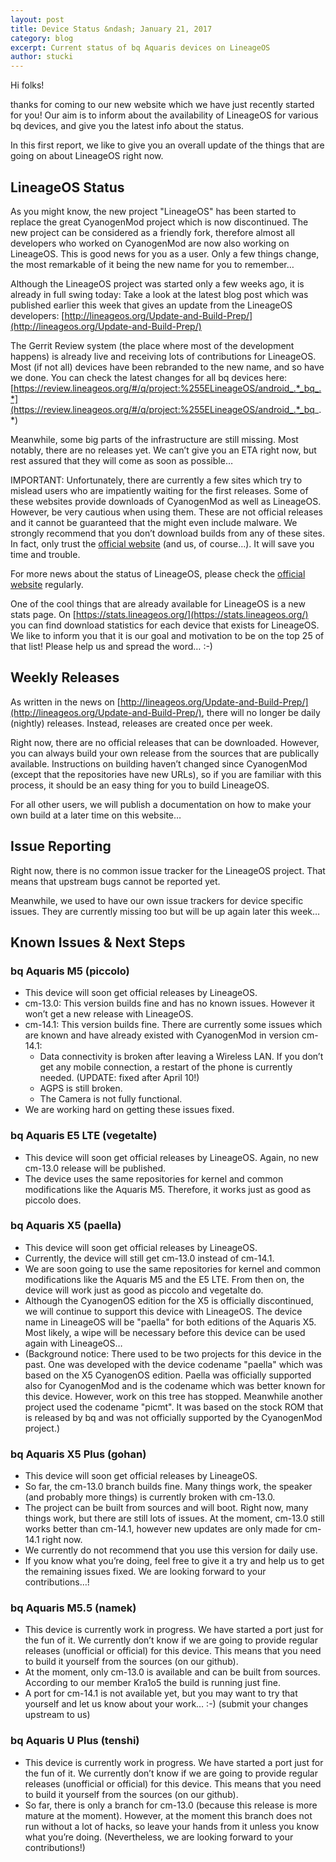 ```yaml
---
layout: post
title: Device Status &ndash; January 21, 2017
category: blog
excerpt: Current status of bq Aquaris devices on LineageOS
author: stucki
---
```


Hi folks! 

thanks for coming to our new website which we have just recently started for you! Our aim is to inform about the availability of LineageOS for various bq devices, and give you the latest info about the status. 

In this first report, we like to give you an overall update of the things that are going on about LineageOS right now. 

LineageOS Status
----------------

As you might know, the new project "LineageOS" has been started to replace the great CyanogenMod project which is now discontinued. The new project can be considered as a friendly fork, therefore almost all developers who worked on CyanogenMod are now also working on LineageOS. This is good news for you as a user. Only a few things change, the most remarkable of it being the new name for you to remember… 

Although the LineageOS project was started only a few weeks ago, it is already in full swing today: Take a look at the latest blog post which was published earlier this week that gives an update from the LineageOS developers: 
[http://lineageos.org/Update-and-Build-Prep/](http://lineageos.org/Update-and-Build-Prep/) 

The Gerrit Review system (the place where most of the development happens) is already live and receiving lots of contributions for LineageOS. Most (if not all) devices have been rebranded to the new name, and so have we done. You can check the latest changes for all bq devices here: [https://review.lineageos.org/#/q/project:%255ELineageOS/android_.*_bq_.*](https://review.lineageos.org/#/q/project:%255ELineageOS/android_.*_bq_.*) 

Meanwhile, some big parts of the infrastructure are still missing. Most notably, there are no releases yet. We can’t give you an ETA right now, but rest assured that they will come as soon as possible… 

IMPORTANT: Unfortunately, there are currently a few sites which try to mislead users who are impatiently waiting for the first releases. Some of these websites provide downloads of CyanogenMod as well as LineageOS. However, be very cautious when using them. These are not official releases and it cannot be guaranteed that the might even include malware. We strongly recommend that you don’t download builds from any of these sites. In fact, only trust the [official website](http://lineageos.org/) (and us, of course…). It will save you time and trouble. 

For more news about the status of LineageOS, please check the [official website](http://lineageos.org/) regularly. 

One of the cool things that are already available for LineageOS is a new stats page. On [https://stats.lineageos.org/](https://stats.lineageos.org/) you can find download statistics for each device that exists for LineageOS. We like to inform you that it is our goal and motivation to be on the top 25 of that list! Please help us and spread the word… :-) 

Weekly Releases
---------------

As written in the news on [http://lineageos.org/Update-and-Build-Prep/](http://lineageos.org/Update-and-Build-Prep/), there will no longer be daily (nightly) releases. Instead, releases are created once per week. 

Right now, there are no official releases that can be downloaded. However, you can always build your own release from the sources that are publically available. Instructions on building haven’t changed since CyanogenMod (except that the repositories have new URLs), so if you are familiar with this process, it should be an easy thing for you to build LineageOS. 

For all other users, we will publish a documentation on how to make your own build at a later time on this website… 

Issue Reporting
---------------

Right now, there is no common issue tracker for the LineageOS project. That means that upstream bugs cannot be reported yet. 

Meanwhile, we used to have our own issue trackers for device specific issues. They are currently missing too but will be up again later this week…

Known Issues & Next Steps
-------------------------

### bq Aquaris M5 (piccolo)

* This device will soon get official releases by LineageOS.
* cm-13.0: This version builds fine and has no known issues. However it won’t get a new release with LineageOS.
* cm-14.1: This version builds fine. There are currently some issues which are known and have already existed with CyanogenMod in version cm-14.1:
  * Data connectivity is broken after leaving a Wireless LAN. If you don’t get any mobile connection, a restart of the phone is currently needed. (UPDATE: fixed after April 10!)
  * AGPS is still broken.
  * The Camera is not fully functional. 
* We are working hard on getting these issues fixed.

### bq Aquaris E5 LTE (vegetalte)

* This device will soon get official releases by LineageOS. Again, no new cm-13.0 release will be published.
* The device uses the same repositories for kernel and common modifications like the Aquaris M5. Therefore, it works just as good as piccolo does.

### bq Aquaris X5 (paella)

* This device will soon get official releases by LineageOS.
* Currently, the device will still get cm-13.0 instead of cm-14.1.
* We are soon going to use the same repositories for kernel and common modifications like the Aquaris M5 and the E5 LTE. From then on, the device will work just as good as piccolo and vegetalte do.
* Although the CyanogenOS edition for the X5 is officially discontinued, we will continue to support this device with LineageOS. The device name in LineageOS will be "paella" for both editions of the Aquaris X5. Most likely, a wipe will be necessary before this device can be used again with LineageOS…
* (Background notice: There used to be two projects for this device in the past. One was developed with the device codename "paella" which was based on the X5 CyanogenOS edition. Paella was officially supported also for CyanogenMod and is the codename which was better known for this device. However, work on this tree has stopped. Meanwhile another project used the codename "picmt". It was based on the stock ROM that is released by bq and was not officially supported by the CyanogenMod project.)

### bq Aquaris X5 Plus (gohan)

* This device will soon get official releases by LineageOS.
* So far, the cm-13.0 branch builds fine. Many things work, the speaker (and probably more things) is currently broken with cm-13.0.
* The project can be built from sources and will boot. Right now, many things work, but there are still lots of issues. At the moment, cm-13.0 still works better than cm-14.1, however new updates are only made for cm-14.1 right now.
* We currently do not recommend that you use this version for daily use.
* If you know what you’re doing, feel free to give it a try and help us to get the remaining issues fixed. We are looking forward to your contributions…!

### bq Aquaris M5.5 (namek)

* This device is currently work in progress. We have started a port just for the fun of it. We currently don’t know if we are going to provide regular releases (unofficial or official) for this device. This means that you need to build it yourself from the sources (on our github).
* At the moment, only cm-13.0 is available and can be built from sources. According to our member Kra1o5 the build is running just fine.
* A port for cm-14.1 is not available yet, but you may want to try that yourself and let us know about your work… :-) (submit your changes upstream to us)

### bq Aquaris U Plus (tenshi)

* This device is currently work in progress. We have started a port just for the fun of it. We currently don’t know if we are going to provide regular releases (unofficial or official) for this device. This means that you need to build it yourself from the sources (on our github).
* So far, there is only a branch for cm-13.0 (because this release is more mature at the moment). However, at the moment this branch does not run without a lot of hacks, so leave your hands from it unless you know what you’re doing. (Nevertheless, we are looking forward to your contributions!)
